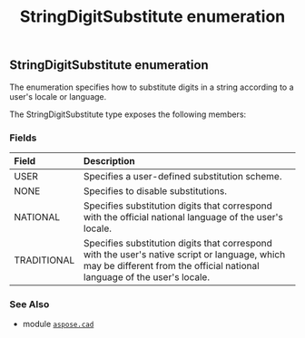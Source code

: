 ﻿---
title: StringDigitSubstitute enumeration
second_title: Aspose.CAD for Python via .NET API References
description: 
type: docs
weight: 800
url: /aspose.cad/stringdigitsubstitute/
is_root: false
---

## StringDigitSubstitute enumeration

The enumeration specifies how to substitute digits in a string according to a user's locale or language.



The StringDigitSubstitute type exposes the following members:

### Fields
| Field | Description |
| :- | :- |
| USER | Specifies a user-defined substitution scheme. |
| NONE | Specifies to disable substitutions. |
| NATIONAL | Specifies substitution digits that correspond with the official national language of the user's locale. |
| TRADITIONAL | Specifies substitution digits that correspond with the user's native script or language, which may be different from the official national language of the user's locale. |



### See Also
* module [`aspose.cad`](..)
